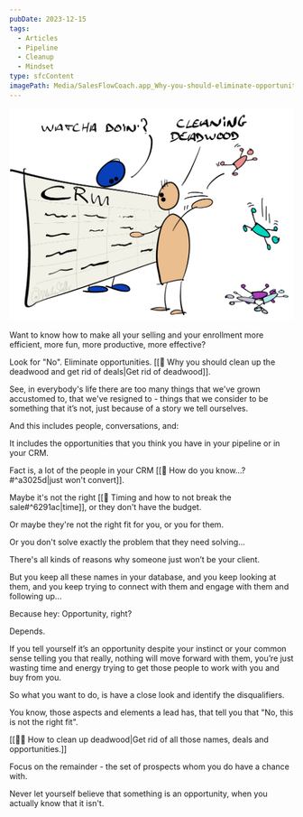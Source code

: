 ```yaml
---
pubDate: 2023-12-15
tags:
  - Articles
  - Pipeline
  - Cleanup
  - Mindset
type: sfcContent
imagePath: Media/SalesFlowCoach.app_Why-you-should-eliminate-opportunities_MartinStellar.jpg
---
```


![](Media/SalesFlowCoach.app_Why-you-should-eliminate-opportunities_MartinStellar.jpg)

Want to know how to make all your selling and your enrollment more efficient, more fun, more productive, more effective?

Look for "No". Eliminate opportunities. [[📄 Why you should clean up the deadwood and get rid of deals|Get rid of deadwood]].

See, in everybody's life there are too many things that we've grown accustomed to, that we've resigned to - things that we consider to be something that it’s not, just because of a story we tell ourselves.

And this includes people, conversations, and:

It includes the opportunities that you think you have in your pipeline or in your CRM.

Fact is, a lot of the people in your CRM [[📄 How do you know...?#^a3025d|just won't convert]].

Maybe it's not the right [[📄 Timing and how to not break the sale#^6291ac|time]], or they don't have the budget.

Or maybe they're not the right fit for you, or you for them.

Or you don't solve exactly the problem that they need solving…

There's all kinds of reasons why someone just won’t be your client.

But you keep all these names in your database, and you keep looking at them, and you keep trying to connect with them and engage with them and following up...

Because hey: Opportunity, right?

Depends.

If you tell yourself it’s an opportunity despite your instinct or your common sense telling you that really, nothing will move forward with them, you’re just wasting time and energy trying to get those people to work with you and buy from you.

So what you want to do, is have a close look and identify the disqualifiers.

You know, those aspects and elements a lead has, that tell you that "No, this is not the right fit".

[[👨‍🎓 How to clean up deadwood|Get rid of all those names, deals and opportunities.]]

Focus on the remainder - the set of prospects whom you do have a chance with.

Never let yourself believe that something is an opportunity, when you actually know that it isn't.